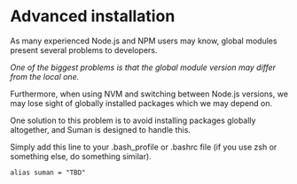 # Advanced installation

As many experienced Node.js and NPM users may know, global modules present several problems to developers.

<i>One of the biggest problems is that the global module version may differ from the local one.</i>

Furthermore, when using NVM and switching between Node.js versions, 
we may lose sight of globally installed packages which we may depend on.

One solution to this problem is to avoid installing packages globally altogether, and Suman is designed to handle this.

Simply add this line to your .bash_profile or .bashrc file (if you use zsh or something else, do something similar).

``` alias suman = "TBD" ```